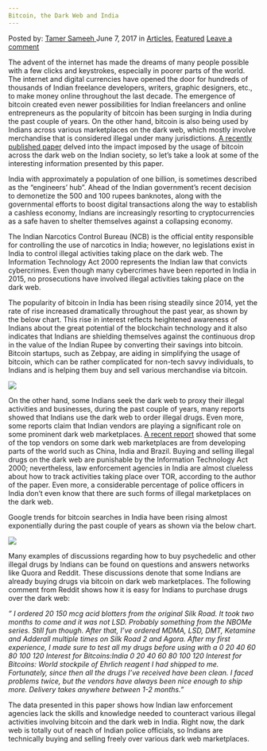 ```yaml
---
Bitcoin, the Dark Web and India
---
```

<article class="post-listing post-20440 post type-post status-publish format-standard has-post-thumbnail hentry category-articles category-deepdot-news tag-bitcoin tag-dark tag-india tag-web">
    <div class="post-inner">
    <p class="post-meta">
    <span>Posted by: <a href="https://www.deepdotweb.com/author/tamersameeh/" title="">Tamer Sameeh </a></span>
    <span>June 7, 2017</span>
    <span>in <a href="https://www.deepdotweb.com/category/articles/" rel="category tag">Articles</a>, <a href="https://www.deepdotweb.com/category/deepdot-news/" rel="category tag">Featured</a></span>
    <span><a href="https://www.deepdotweb.com/2017/06/07/bitcoin-dark-web-india/#respond">Leave a comment</a></span>
    </p>
    <div class="clear"></div>
    <div class="entry">
    <p>The advent of the internet has made the dreams of many people possible with a few clicks and keystrokes, especially in poorer parts of the world. The internet and digital currencies have opened the door for hundreds of thousands of Indian freelance developers, writers, graphic designers, etc., to make money online throughout the last decade. The emergence of bitcoin created even newer possibilities for Indian freelancers and online entrepreneurs as the popularity of bitcoin has been surging in India during the past couple of years. On the other hand, bitcoin is also being used by Indians across various marketplaces on the dark web, which mostly involve merchandise that is considered illegal under many jurisdictions. <a href="https://papers.ssrn.com/sol3/papers.cfm?abstract_id=2968402">A recently published paper</a> delved into the impact imposed by the usage of bitcoin across the dark web on the Indian society, so let&#8217;s take a look at some of the interesting information presented by this paper.</p>
    <p>India with approximately a population of one billion, is sometimes described as the &#8220;engineers&#8217; hub&#8221;. Ahead of the Indian government&#8217;s recent decision to demonetize the 500 and 100 rupees banknotes, along with the governmental efforts to boost digital transactions along the way to establish a cashless economy, Indians are increasingly resorting to cryptocurrencies as a safe haven to shelter themselves against a collapsing economy.</p>
    <p>The Indian Narcotics Control Bureau (NCB) is the official entity responsible for controlling the use of narcotics in India; however, no legislations exist in India to control illegal activities taking place on the dark web. The Information Technology Act 2000 represents the Indian law that convicts cybercrimes. Even though many cybercrimes have been reported in India in 2015, no prosecutions have involved illegal activities taking place on the dark web.</p>
    <p>The popularity of bitcoin in India has been rising steadily since 2014, yet the rate of rise increased dramatically throughout the past year, as shown by the below chart. This rise in interest reflects heightened awareness of Indians about the great potential of the blockchain technology and it also indicates that Indians are shielding themselves against the continuous drop in the value of the Indian Rupee by converting their savings into bitcoin. Bitcoin startups, such as Zebpay, are aiding in simplifying the usage of bitcoin, which can be rather complicated for non-tech savvy individuals, to Indians and is helping them buy and sell various merchandise via bitcoin.</p>
    <p><img class="wp-image-20445 aligncenter" src="https://www.deepdotweb.com/wp-content/uploads/2017/06/word-image-16.png" srcset="https://www.deepdotweb.com/wp-content/uploads/2017/06/word-image-16.png 595w, https://www.deepdotweb.com/wp-content/uploads/2017/06/word-image-16-300x235.png 300w" sizes="(max-width: 595px) 100vw, 595px"/></p>
    <p>On the other hand, some Indians seek the dark web to proxy their illegal activities and businesses, during the past couple of years, many reports showed that Indians use the dark web to order illegal drugs. Even more, some reports claim that Indian vendors are playing a significant role on some prominent dark web marketplaces. <a href="http://www.deccanchronicle.com/150615/nation-crime/article/hyderabad-criminals-deep-web">A recent report</a> showed that some of the top vendors on some dark web marketplaces are from developing parts of the world such as China, India and Brazil. Buying and selling illegal drugs on the dark web are punishable by the Information Technology Act 2000; nevertheless, law enforcement agencies in India are almost clueless about how to track activities taking place over TOR, according to the author of the paper. Even more, a considerable percentage of police officers in India don&#8217;t even know that there are such forms of illegal marketplaces on the dark web.</p>
    <p>Google trends for bitcoin searches in India have been rising almost exponentially during the past couple of years as shown via the below chart.</p>
    <p><img class="wp-image-20446 aligncenter" src="https://www.deepdotweb.com/wp-content/uploads/2017/06/word-image-17.png" srcset="https://www.deepdotweb.com/wp-content/uploads/2017/06/word-image-17.png 1153w, https://www.deepdotweb.com/wp-content/uploads/2017/06/word-image-17-300x102.png 300w, https://www.deepdotweb.com/wp-content/uploads/2017/06/word-image-17-1024x348.png 1024w" sizes="(max-width: 1153px) 100vw, 1153px"/></p>
    <p>Many examples of discussions regarding how to buy psychedelic and other illegal drugs by Indians can be found on questions and answers networks like Quora and Reddit. These discussions denote that some Indians are already buying drugs via bitcoin on dark web marketplaces. The following comment from Reddit shows how it is easy for Indians to purchase drugs over the dark web:</p>
    <p><em>&#8221; I ordered 20 150 mcg acid blotters from the original Silk Road. It took two months to come and it was not LSD. Probably something from the NBOMe series. Still fun though. After that, I&#8217;ve ordered MDMA, LSD, DMT, Ketamine and Adderall multiple times on Silk Road 2 and Agora. After my first experience, I made sure to test all my drugs before using with a 0 20 40 60 80 100 120 Interest for Bitcoins:India 0 20 40 60 80 100 120 Interest for Bitcoins: World stockpile of Ehrlich reagent I had shipped to me. Fortunately, since then all the drugs I&#8217;ve received have been clean. I faced problems twice, but the vendors have always been nice enough to ship more. Delivery takes anywhere between 1-2 months.&#8221;</em></p>
    <p>The data presented in this paper shows how Indian law enforcement agencies lack the skills and knowledge needed to counteract various illegal activities involving bitcoin and the dark web in India. Right now, the dark web is totally out of reach of Indian police officials, so Indians are technically buying and selling freely over various dark web marketplaces.</p>
    </div>
    <span style="display:none"><a href="https://www.deepdotweb.com/tag/bitcoin/" rel="tag">bitcoin</a> <a href="https://www.deepdotweb.com/tag/dark/" rel="tag">dark</a> <a href="https://www.deepdotweb.com/tag/india/" rel="tag">india</a> <a href="https://www.deepdotweb.com/tag/web/" rel="tag">web</a></span> <span style="display:none" class="updated">2017-06-07</span>
    <div style="display:none" class="vcard author" itemprop="author" itemscope itemtype="http://schema.org/Person"><strong class="fn" itemprop="name"><a href="https://www.deepdotweb.com/author/tamersameeh/" title="Posts by Tamer Sameeh" rel="author">Tamer Sameeh</a></strong></div>
    </div>
</article>

